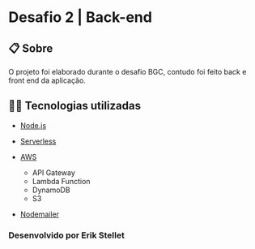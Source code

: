 # Desafio 2 | Back-end 


## 📋 Sobre

O projeto foi elaborado durante o desafio BGC, contudo foi feito back e front end da aplicação.


## 👨‍💻 Tecnologias utilizadas

- [Node.js](https://nodejs.org/en/)
- [Serverless](https://www.serverless.com/)
- [AWS](https://aws.amazon.com/pt/?nc2=h_lg)
    - API Gateway
    - Lambda Function
    - DynamoDB
    - S3
    
- [Nodemailer](https://nodemailer.com/about/)


### Desenvolvido por Erik Stellet

